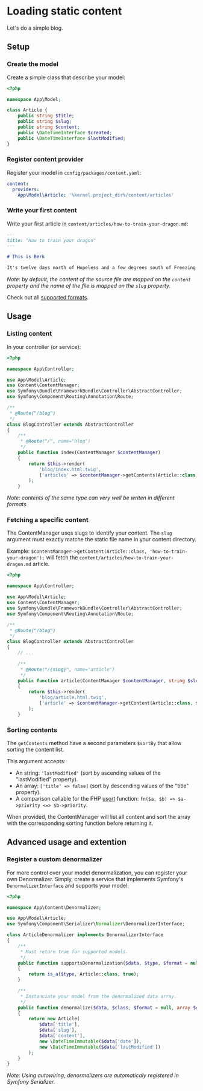 # Loading static content

Let's do a simple blog.

## Setup

### Create the model

Create a simple class that describe your model:

```php
<?php

namespace App\Model;

class Article {
    public string $title;
    public string $slug;
    public string $content;
    public \DateTimeInterface $created;
    public \DateTimeInterface $lastModified;
}
```

### Register content provider

Register your model in `config/packages/content.yaml`:

```yaml
content:
  providers:
    App\Model\Article: '%kernel.project_dir%/content/articles'
```

### Write your first content

Write your first article in `content/articles/how-to-train-your-dragon.md`:

```markdown
---
title: "How to train your dragon"
---

# This is Berk

It's twelve days north of Hopeless and a few degrees south of Freezing to Death. It's located solidly on the Meridian of Misery. My village. In a word, sturdy. It's been here for seven generations, but every single building is new. We've got hunting, fishing, and a charming view of the sunsets. The only problems are the pests. Most places have mice or mosquitoes. We have... dragons.
````

_Note: by default, the content of the source file are mapped on the `content` property and the name of the file is mapped on the `slug` property._

Check out all [supported formats](supported-formats.md).

## Usage

### Listing content

In your controller (or service):

```php
<?php

namespace App\Controller;

use App\Model\Article;
use Content\ContentManager;
use Symfony\Bundle\FrameworkBundle\Controller\AbstractController;
use Symfony\Component\Routing\Annotation\Route;

/**
 * @Route("/blog")
 */
class BlogController extends AbstractController
{
    /**
     * @Route("/", name="blog")
     */
    public function index(ContentManager $contentManager)
    {
        return $this->render(
            'blog/index.html.twig',
            ['articles' => $contentManager->getContents(Article::class)]
        );
    }
```

_Note: contents of the same type can very well be writen in different formats._

### Fetching a specific content

The ContentManager uses slugs to identify your content. The `slug` argument must exactly matche the static file name in your content directory.

Example: `$contentManager->getContent(Article::class, 'how-to-train-your-dragon');` will fetch the `content/articles/how-to-train-your-dragon.md` article.

```php
<?php

namespace App\Controller;

use App\Model\Article;
use Content\ContentManager;
use Symfony\Bundle\FrameworkBundle\Controller\AbstractController;
use Symfony\Component\Routing\Annotation\Route;

/**
 * @Route("/blog")
 */
class BlogController extends AbstractController
{
    // ...

    /**
     * @Route("/{slug}", name="article")
     */
    public function article(ContentManager $contentManager, string $slug)
    {
        return $this->render(
            'blog/article.html.twig',
            ['article' => $contentManager->getContent(Article::class, $slug)]
        );
    }
```

### Sorting contents

The `getContents` method have a second parameters `$sortBy` that allow sorting the content list.

This argument accepts:

- An string: `'lastModified'` (sort by ascending values of the "lastModified" property).
- An array: `['title' => false]` (sort by descending values of the "title" property).
- A comparison callable for the PHP [usort](https://www.php.net/manual/fr/function.usort.php) function: `fn($a, $b) => $a->priority <=> $b->priority`.

When provided, the ContentManager will list all content and sort the array with the corresponding sorting function before returning it.

## Advanced usage and extention

### Register a custom denormalizer

For more control over your model denormalization, you can register your own Denormalizer.
Simply, create a service that implements Symfony's `DenormalizerInterface` and supports your model:

```php
<?php

namespace App\Content\Denormalizer;

use App\Model\Article;
use Symfony\Component\Serializer\Normalizer\DenormalizerInterface;

class ArticleDenormalizer implements DenormalizerInterface
{
    /**
     * Must return true for supported models.
     */
    public function supportsDenormalization($data, $type, $format = null)
    {
        return is_a($type, Article::class, true);
    }

    /**
     * Instanciate your model from the denormalized data array.
     */
    public function denormalize($data, $class, $format = null, array $context = [])
    {
        return new Article(
            $data['title'],
            $data['slug'],
            $data['content'],
            new \DateTimeImmutable($data['date']),
            new \DateTimeImmutable($data['lastModified'])
        );
    }
}
```

_Note: Using autowiring, denormalizers are automaticaly registered in Symfony Serializer._

